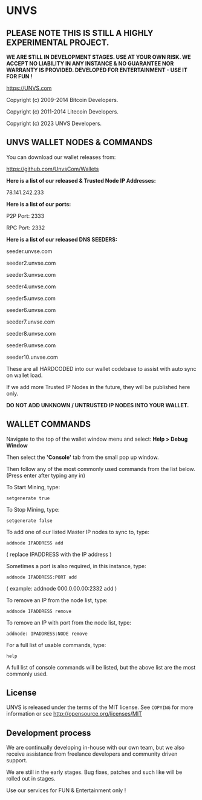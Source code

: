 UNVS 
=============

<b>PLEASE NOTE THIS IS STILL A HIGHLY EXPERIMENTAL PROJECT. 
----------------
WE ARE STILL IN DEVELOPMENT STAGES. USE AT YOUR OWN RISK. WE ACCEPT NO LIABILITY IN ANY INSTANCE & NO GUARANTEE NOR WARRANTY IS PROVIDED. DEVELOPED FOR ENTERTAINMENT - USE IT FOR FUN !</b>

https://UNVS.com

Copyright (c) 2009-2014 Bitcoin Developers.
 
Copyright (c) 2011-2014 Litecoin Developers.  

Copyright (c) 2023 UNVS Developers.

UNVS WALLET NODES & COMMANDS
----------------

You can download our wallet releases from:

https://github.com/UnvsCom/Wallets

**Here is a list of our released & Trusted Node IP Addresses:**

78.141.242.233




**Here is a list of our ports:**

P2P Port: 2333

RPC Port: 2332

**Here is a list of our released DNS SEEDERS:**

seeder.unvse.com

seeder2.unvse.com

seeder3.unvse.com

seeder4.unvse.com

seeder5.unvse.com

seeder6.unvse.com

seeder7.unvse.com

seeder8.unvse.com

seeder9.unvse.com

seeder10.unvse.com

These are all HARDCODED into our wallet codebase to assist with auto sync on wallet load.

If we add more Trusted IP Nodes in the future, they will be published here only.

**DO NOT ADD UNKNOWN / UNTRUSTED IP NODES INTO YOUR WALLET.**



WALLET COMMANDS
---------------

Navigate to the top of the wallet window menu and select:
**Help > Debug Window**

Then select the **'Console'** tab from the small pop up window.

Then follow any of the most commonly used commands from the list below. (Press enter after typing any in)

To Start Mining, type:

```
setgenerate true
```

To Stop Mining, type:

```
setgenerate false
```

To add one of our listed Master IP nodes to sync to, type:
```
addnode IPADDRESS add
```

( replace IPADDRESS with the IP address )


Sometimes a port is also required, in this instance, type:

```
addnode IPADDRESS:PORT add
```

( example:     addnode 000.0.00.00:2332 add )


To remove an IP from the node list, type:

```
addnode IPADDRESS remove
```
To remove an IP with port from the node list, type:

```
addnode: IPADDRESS:NODE remove
```

For a full list of usable commands, type: 

```
help
```

A full list of console commands will be listed, but the above list are the most commonly used.









License
-------

UNVS is released under the terms of the MIT license. See `COPYING` for more
information or see http://opensource.org/licenses/MIT

Development process
-------------------

We are continually developing in-house with our own team, but we also receive assistance from freelance developers and community driven support.

We are still in the early stages. Bug fixes, patches and such like will be rolled out in stages. 

Use our services for FUN & Entertainment only !
